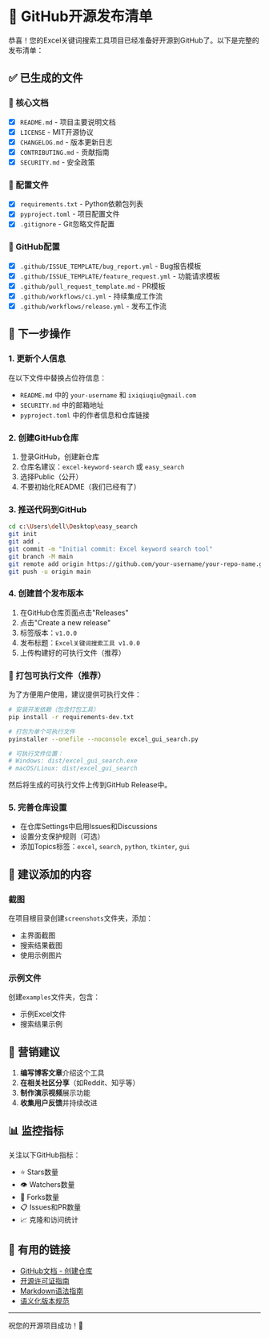 # 🚀 GitHub开源发布清单

恭喜！您的Excel关键词搜索工具项目已经准备好开源到GitHub了。以下是完整的发布清单：

## ✅ 已生成的文件

### 📄 核心文档
- [x] `README.md` - 项目主要说明文档
- [x] `LICENSE` - MIT开源协议
- [x] `CHANGELOG.md` - 版本更新日志
- [x] `CONTRIBUTING.md` - 贡献指南
- [x] `SECURITY.md` - 安全政策

### 🔧 配置文件
- [x] `requirements.txt` - Python依赖包列表
- [x] `pyproject.toml` - 项目配置文件
- [x] `.gitignore` - Git忽略文件配置

### 🤖 GitHub配置
- [x] `.github/ISSUE_TEMPLATE/bug_report.yml` - Bug报告模板
- [x] `.github/ISSUE_TEMPLATE/feature_request.yml` - 功能请求模板
- [x] `.github/pull_request_template.md` - PR模板
- [x] `.github/workflows/ci.yml` - 持续集成工作流
- [x] `.github/workflows/release.yml` - 发布工作流

## 🔄 下一步操作

### 1. 更新个人信息
在以下文件中替换占位符信息：
- `README.md` 中的 `your-username` 和 `ixiqiuqiu@gmail.com`
- `SECURITY.md` 中的邮箱地址
- `pyproject.toml` 中的作者信息和仓库链接

### 2. 创建GitHub仓库
1. 登录GitHub，创建新仓库
2. 仓库名建议：`excel-keyword-search` 或 `easy_search`
3. 选择Public（公开）
4. 不要初始化README（我们已经有了）

### 3. 推送代码到GitHub
```bash
cd c:\Users\dell\Desktop\easy_search
git init
git add .
git commit -m "Initial commit: Excel keyword search tool"
git branch -M main
git remote add origin https://github.com/your-username/your-repo-name.git
git push -u origin main
```

### 4. 创建首个发布版本
1. 在GitHub仓库页面点击"Releases"
2. 点击"Create a new release"
3. 标签版本：`v1.0.0`
4. 发布标题：`Excel关键词搜索工具 v1.0.0`
5. 上传构建好的可执行文件（推荐）

### 🔧 打包可执行文件（推荐）
为了方便用户使用，建议提供可执行文件：

```bash
# 安装开发依赖（包含打包工具）
pip install -r requirements-dev.txt

# 打包为单个可执行文件
pyinstaller --onefile --noconsole excel_gui_search.py

# 可执行文件位置：
# Windows: dist/excel_gui_search.exe
# macOS/Linux: dist/excel_gui_search
```

然后将生成的可执行文件上传到GitHub Release中。

### 5. 完善仓库设置
- 在仓库Settings中启用Issues和Discussions
- 设置分支保护规则（可选）
- 添加Topics标签：`excel`, `search`, `python`, `tkinter`, `gui`

## 📸 建议添加的内容

### 截图
在项目根目录创建`screenshots`文件夹，添加：
- 主界面截图
- 搜索结果截图
- 使用示例图片

### 示例文件
创建`examples`文件夹，包含：
- 示例Excel文件
- 搜索结果示例

## 🎯 营销建议

1. **编写博客文章**介绍这个工具
2. **在相关社区分享**（如Reddit、知乎等）
3. **制作演示视频**展示功能
4. **收集用户反馈**并持续改进

## 📊 监控指标

关注以下GitHub指标：
- ⭐ Stars数量
- 👁️ Watchers数量
- 🍴 Forks数量
- 📋 Issues和PR数量
- 📈 克隆和访问统计

## 🔗 有用的链接

- [GitHub文档 - 创建仓库](https://docs.github.com/cn/get-started/quickstart/create-a-repo)
- [开源许可证指南](https://choosealicense.com/)
- [Markdown语法指南](https://www.markdownguide.org/basic-syntax/)
- [语义化版本规范](https://semver.org/lang/zh-CN/)

---

祝您的开源项目成功！🎉
